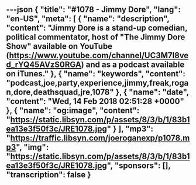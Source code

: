 ---json
{
  "title": "#1078 - Jimmy Dore",
  "lang": "en-US",
  "meta": [
    {
      "name": "description",
      "content": "Jimmy Dore is a stand-up comedian, political commentator, host of \"The Jimmy Dore Show\" available on YouTube (https://www.youtube.com/channel/UC3M7l8ved_rYQ45AVzS0RGA) and as a podcast available on iTunes."
    },
    {
      "name": "keywords",
      "content": "podcast,joe,party,experience,jimmy,freak,rogan,dore,deathsquad,jre,1078"
    },
    {
      "name": "date",
      "content": "Wed, 14 Feb 2018 02:51:28 +0000"
    },
    {
      "name": "og:image",
      "content": "https://static.libsyn.com/p/assets/8/3/b/1/83b1ea13e3f50f3c/JRE1078.jpg"
    }
  ],
  "mp3": "https://traffic.libsyn.com/joeroganexp/p1078.mp3",
  "img": "https://static.libsyn.com/p/assets/8/3/b/1/83b1ea13e3f50f3c/JRE1078.jpg",
  "sponsors": [],
  "transcription": false
}
---
<episode-header />

<timemark seconds="0" />

<transcribe-call-to-action />

<episode-footer />